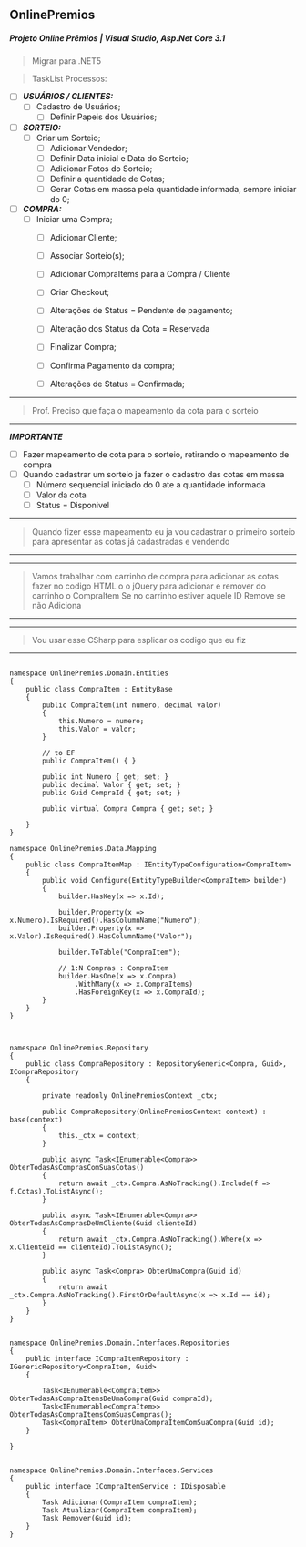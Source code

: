 ## OnlinePremios

##### Projeto Online Prêmios | Visual Studio, Asp.Net Core 3.1

> Migrar para .NET5

> TaskList Processos:

- [ ] _**USUÁRIOS / CLIENTES:**_
  - [ ] Cadastro de Usuários;
    - [ ] Definir Papeis dos Usuários;
- [ ] _**SORTEIO:**_
  - [ ] Criar um Sorteio;
    - [ ] Adicionar Vendedor;
    - [ ] Definir Data inicial e Data do Sorteio;
    - [ ] Adicionar Fotos do Sorteio;
    - [ ] Definir a quantidade de Cotas;
    - [ ] Gerar Cotas em massa pela quantidade informada, sempre iniciar do 0;
- [ ] _**COMPRA:**_
  - [ ] Iniciar uma Compra;
      - [ ] Adicionar Cliente;
      - [ ] Associar Sorteio(s);
      - [ ] Adicionar CompraItems para a Compra / Cliente
      - [ ] Criar Checkout;
      - [ ] Alterações de Status = Pendente de pagamento;
      - [ ] Alteração dos Status da Cota = Reservada
      - [ ] Finalizar Compra;
      - [ ] Confirma Pagamento da compra;
      - [ ] Alterações de Status = Confirmada;
 


---

> Prof. Preciso que faça o mapeamento da cota para o sorteio

---

_**IMPORTANTE**_
- [ ] Fazer mapeamento de cota para o sorteio, retirando o mapeamento de compra
- [ ] Quando cadastrar um sorteio ja fazer o cadastro das cotas em massa
    - [ ] Número sequencial iniciado do 0 ate a quantidade informada
    - [ ] Valor da cota
    - [ ] Status = Disponivel

---

> Quando fizer esse mapeamento eu ja vou cadastrar o primeiro sorteio
> para apresentar as cotas já cadastradas e vendendo

---

---

> Vamos trabalhar com carrinho de compra para adicionar as cotas
> fazer no codigo HTML o o jQuery para adicionar e remover do carrinho o CompraItem
> Se no carrinho estiver aquele ID Remove se não Adiciona

---

---

> Vou usar esse CSharp para esplicar os codigo que eu fiz

---
```CSharp

namespace OnlinePremios.Domain.Entities
{
    public class CompraItem : EntityBase
    {
        public CompraItem(int numero, decimal valor)
        {
            this.Numero = numero;
            this.Valor = valor;
        }

        // to EF
        public CompraItem() { }

        public int Numero { get; set; }
        public decimal Valor { get; set; }
        public Guid CompraId { get; set; }

        public virtual Compra Compra { get; set; }

    }
}

namespace OnlinePremios.Data.Mapping
{
    public class CompraItemMap : IEntityTypeConfiguration<CompraItem>
    {
        public void Configure(EntityTypeBuilder<CompraItem> builder)
        {
            builder.HasKey(x => x.Id);

            builder.Property(x => x.Numero).IsRequired().HasColumnName("Numero");
            builder.Property(x => x.Valor).IsRequired().HasColumnName("Valor");

            builder.ToTable("CompraItem");

            // 1:N Compras : CompraItem
            builder.HasOne(x => x.Compra)
                .WithMany(x => x.CompraItems)
                .HasForeignKey(x => x.CompraId);
        }
    }
}



namespace OnlinePremios.Repository
{
    public class CompraRepository : RepositoryGeneric<Compra, Guid>, ICompraRepository
    {

        private readonly OnlinePremiosContext _ctx;

        public CompraRepository(OnlinePremiosContext context) : base(context)
        {
            this._ctx = context;
        }

        public async Task<IEnumerable<Compra>> ObterTodasAsComprasComSuasCotas()
        {
            return await _ctx.Compra.AsNoTracking().Include(f => f.Cotas).ToListAsync();
        }

        public async Task<IEnumerable<Compra>> ObterTodasAsComprasDeUmCliente(Guid clienteId)
        {
            return await _ctx.Compra.AsNoTracking().Where(x => x.ClienteId == clienteId).ToListAsync();
        }

        public async Task<Compra> ObterUmaCompra(Guid id)
        {
            return await _ctx.Compra.AsNoTracking().FirstOrDefaultAsync(x => x.Id == id);
        }
    }
}


namespace OnlinePremios.Domain.Interfaces.Repositories
{
    public interface ICompraItemRepository : IGenericRepository<CompraItem, Guid>
    {

        Task<IEnumerable<CompraItem>> ObterTodasAsCompraItemsDeUmaCompra(Guid compraId);
        Task<IEnumerable<CompraItem>> ObterTodasAsCompraItemsComSuasCompras();
        Task<CompraItem> ObterUmaCompraItemComSuaCompra(Guid id);
    }

}


namespace OnlinePremios.Domain.Interfaces.Services
{
    public interface ICompraItemService : IDisposable
    {
        Task Adicionar(CompraItem compraItem);
        Task Atualizar(CompraItem compraItem);
        Task Remover(Guid id);
    }
}


```